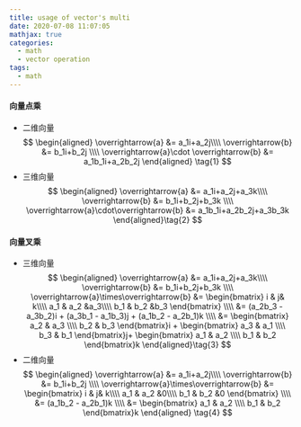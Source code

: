 ```yaml
---
title: usage of vector's multi
date: 2020-07-08 11:07:05
mathjax: true
categories:
  - math
  - vector operation
tags:
  - math
---
```


#### 向量点乘
- 二维向量
  $$
  \begin{aligned}
    \overrightarrow{a} &= a_1i+a_2j\\\\
    \overrightarrow{b} &= b_1i+b_2j \\\\
    \overrightarrow{a}\cdot \overrightarrow{b} &= a_1b_1i+a_2b_2j
  \end{aligned} \tag{1}
  $$
- 三维向量
  $$
  \begin{aligned}
    \overrightarrow{a} &= a_1i+a_2j+a_3k\\\\
    \overrightarrow{b} &= b_1i+b_2j+b_3k  \\\\
    \overrightarrow{a}\cdot\overrightarrow{b} &= a_1b_1i+a_2b_2j+a_3b_3k
  \end{aligned}\tag{2}
  $$
#### 向量叉乘
- 三维向量
  $$
  \begin{aligned}
    \overrightarrow{a} &= a_1i+a_2j+a_3k\\\\
    \overrightarrow{b} &= b_1i+b_2j+b_3k  \\\\
    \overrightarrow{a}\times\overrightarrow{b} &= 
     \begin{bmatrix}
     i & j& k\\\\
     a_1      & a_2     &a_3\\\\
     b_1      & b_2     &b_3
     \end{bmatrix} \\\\ &= (a_2b_3 - a_3b_2)i + (a_3b_1 - a_1b_3)j + (a_1b_2 - a_2b_1)k \\\\
     &=
     \begin{bmatrix}       
     a_2 & a_3  \\\\        
     b_2 & b_3            
     \end{bmatrix}i +
     \begin{bmatrix}       
     a_3 & a_1  \\\\        
     b_3 & b_1            
     \end{bmatrix}j+
     \begin{bmatrix}       
     a_1 & a_2  \\\\        
     b_1 & b_2            
     \end{bmatrix}k
  \end{aligned}\tag{3}
  $$
- 二维向量
  $$
  \begin{aligned}
    \overrightarrow{a} &= a_1i+a_2j\\\\
  \overrightarrow{b} &= b_1i+b_2j  \\\\
  \overrightarrow{a}\times\overrightarrow{b} &= 
     \begin{bmatrix}
     i & j& k\\\\
     a_1      & a_2     &0\\\\
     b_1      & b_2     &0
     \end{bmatrix} \\\\ &=  (a_1b_2 - a_2b_1)k \\\\
     &=
     \begin{bmatrix}       
     a_1 & a_2  \\\\        
     b_1 & b_2            
     \end{bmatrix}k
  \end{aligned} \tag{4}
  $$